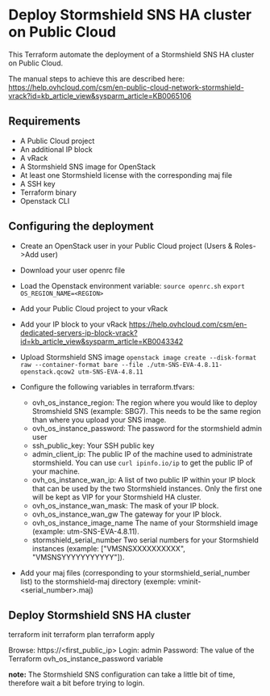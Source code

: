 # Deploy Stormshield SNS HA cluster on Public Cloud

This Terraform automate the deployment of a Stormshield SNS HA cluster on Public Cloud.

The manual steps to achieve this are described here:
https://help.ovhcloud.com/csm/en-public-cloud-network-stormshield-vrack?id=kb_article_view&sysparm_article=KB0065106

## Requirements

* A Public Cloud project
* An additional IP block
* A vRack
* A Stormshield SNS image for OpenStack
* At least one Stormshield license with the corresponding maj file
* A SSH key
* Terraform binary
* Openstack CLI

## Configuring the deployment

* Create an OpenStack user in your Public Cloud project (Users & Roles->Add user)
* Download your user openrc file
* Load the Openstack environment variable:
    ```source openrc.sh```
    ```export OS_REGION_NAME=<REGION>```

* Add your Public Cloud project to your vRack
* Add your IP block to your vRack
    https://help.ovhcloud.com/csm/en-dedicated-servers-ip-block-vrack?id=kb_article_view&sysparm_article=KB0043342
* Upload Stormshield SNS image
    ```openstack image create --disk-format raw --container-format bare --file ./utm-SNS-EVA-4.8.11-openstack.qcow2 utm-SNS-EVA-4.8.11```

* Configure the following variables in terraform.tfvars:
    - ovh_os_instance_region:
        The region where you would like to deploy Stromshield SNS (example: SBG7).
        This needs to be the same region than where you upload your SNS image.
    - ovh_os_instance_password:
        The password for the stormshield admin user
    - ssh_public_key:
        Your SSH public key
    - admin_client_ip:
        The public IP of the machine used to administrate stormshield.
        You can use `curl ipinfo.io/ip` to get the public IP of your machine.
    - ovh_os_instance_wan_ip:
        A list of two public IP within your IP block that can be used by the two Stormshield instances.
        Only the first one will be kept as VIP for your Stormshield HA cluster.
    - ovh_os_instance_wan_mask:
        The mask of your IP block.
    - ovh_os_instance_wan_gw
        The gateway for your IP block.
    - ovh_os_instance_image_name
        The name of your Stormshield image (example: utm-SNS-EVA-4.8.11).
    - stormshield_serial_number
        Two serial numbers for your Stormshield instances (example: ["VMSNSXXXXXXXXXX", "VMSNSYYYYYYYYYYY"]).
* Add your maj files (corresponding to your stormshield_serial_number list) to the stormshield-maj directory (exemple: vminit-<serial_number>.maj)

## Deploy Stormshield SNS HA cluster

terraform init
terraform plan
terraform apply

Browse: https://<first_public_ip>
Login: admin
Password: The value of the Terraform ovh_os_instance_password variable

**note:** The Stormshield SNS configuration can take a little bit of time, therefore wait a bit before trying to login.